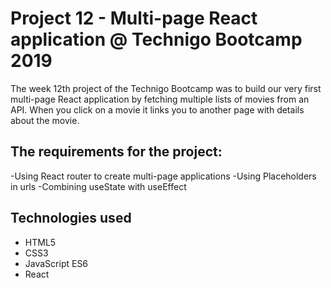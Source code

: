 # Project 12 - Multi-page React application @ Technigo Bootcamp 2019

The week 12th project of the Technigo Bootcamp was to build our very first multi-page React application by fetching multiple lists of movies from an API. When you click on a movie it links you to another page with details about the movie.

## The requirements for the project:

-Using React router to create multi-page applications
-Using Placeholders in urls
-Combining useState with useEffect

## Technologies used

- HTML5 <br>
- CSS3 <br>
- JavaScript ES6 <br>
- React
